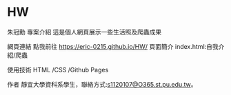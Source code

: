 # HW
朱冠勳
專案介紹
這是個人網頁展示一些生活照及爬蟲成果

網頁連結
點我前往
https://eric-0215.github.io/HW/
頁面簡介
index.html:自我介紹/爬蟲

使用技術
HTML /CSS /Github Pages

作者
靜宜大學資科系學生，聯絡方式:s1120107@O365.st.pu.edu.tw。
